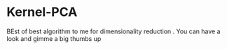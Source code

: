 # Kernel-PCA
BEst of best algorithm to me for dimensionality reduction . You can have a look and gimme a big thumbs up
